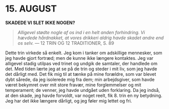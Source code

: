 # 15. AUGUST

**SKADEDE VI SLET IKKE NOGEN?**

> *Alligevel stødte nogle af os ind i en helt anden forhindring. Vi hævdede hårdnakket, at vores drikkeri aldrig havde skadet andre end os selv.*
> — 12 TRIN OG 12 TRADITIONER, S. 89

Dette trin virkede så enkelt. Jeg kom i tanker om adskillige mennesker, som jeg havde gjort fortræd; men de kunne ikke længere kontaktes. Jeg var alligevel stadig utilpas ved trinet og undgik de samtaler, der handlede om det. Med tiden lærte jeg at se på de trin og steder i mit liv, som jeg havde det dårligt med. Det fik mig til at tænke på mine forældre, som var blevet dybt sårede, da jeg isolerede mig fra dem; min arbejdsgiver, som havde været bekymret over mit store fravær, mine forglemmelser og mit temperament; de venner, jeg havde undgået uden forklaring. Da jeg indså, at den skade, jeg havde forvoldt, var noget reelt, fik 8. trin en ny betydning. Jeg har det ikke længere dårligt, og jeg føler mig lettet og fri.
